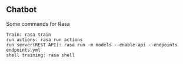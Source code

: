 ## Chatbot
Some commands for Rasa
```
Train: rasa train
run actions: rasa run actions
run server(REST API): rasa run -m models --enable-api --endpoints endpoints.yml
shell training: rasa shell
```
